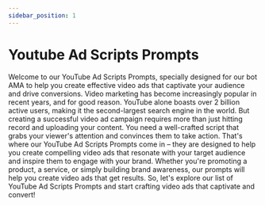 ```yaml
---
sidebar_position: 1
---
```


# Youtube Ad Scripts Prompts

Welcome to our YouTube Ad Scripts Prompts, specially designed for our bot AMA to help you create effective video ads that captivate your audience and drive conversions. Video marketing has become increasingly popular in recent years, and for good reason. YouTube alone boasts over 2 billion active users, making it the second-largest search engine in the world. But creating a successful video ad campaign requires more than just hitting record and uploading your content. You need a well-crafted script that grabs your viewer's attention and convinces them to take action. That's where our YouTube Ad Scripts Prompts come in – they are designed to help you create compelling video ads that resonate with your target audience and inspire them to engage with your brand. Whether you're promoting a product, a service, or simply building brand awareness, our prompts will help you create video ads that get results. So, let's explore our list of YouTube Ad Scripts Prompts and start crafting video ads that captivate and convert!